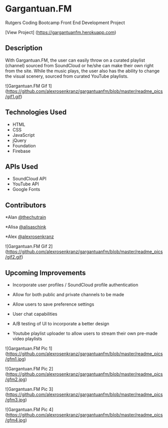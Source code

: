 # Gargantuan.FM
Rutgers Coding Bootcamp Front End Development Project

[View Project] (https://gargantuanfm.herokuapp.com)

## Description
With Gargantuan.FM, the user can easily throw on a curated playlist (channel) sourced from SoundCloud or he/she can make their own right from the site. While the music plays, the user also has the ability to change the visual scenery, sourced from curated YouTube playlists.

![Gargantuan.FM Gif 1] (https://github.com/alexrosenkranz/gargantuanfm/blob/master/readme_pics/gif1.gif)


## Technologies Used
- HTML
- CSS
- JavaScript
- jQuery
- Foundation
- Firebase

## APIs Used
- SoundCloud API
- YouTube API
- Google Fonts

## Contributors
*Alan [@thechutrain](https://github.com/thechutrain)

*Alisa [@alisaschink](https://github.com/alisaschink)

*Alex [@alexrosenkranz](https://github.com/alexrosenkranz)

![Gargantuan.FM Gif 2] (https://github.com/alexrosenkranz/gargantuanfm/blob/master/readme_pics/gif2.gif)

## Upcoming Improvements
- Incorporate user profiles / SoundCloud profile authentication

- Allow for both public and private channels to be made

- Allow users to save preference settings

- User chat capabilities

- A/B testing of UI to incorporate a better design

- Youtube playlist uploader to allow users to stream their own pre-made video playlists

![Gargantuan.FM Pic 1] (https://github.com/alexrosenkranz/gargantuanfm/blob/master/readme_pics/gfm1.jpg)

![Gargantuan.FM Pic 2] (https://github.com/alexrosenkranz/gargantuanfm/blob/master/readme_pics/gfm2.jpg)

![Gargantuan.FM Pic 3] (https://github.com/alexrosenkranz/gargantuanfm/blob/master/readme_pics/gfm3.jpg)

![Gargantuan.FM Pic 4] (https://github.com/alexrosenkranz/gargantuanfm/blob/master/readme_pics/gfm4.jpg)